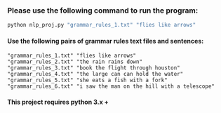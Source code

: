 ### Please use the following command to run the program:
```bash
python nlp_proj.py "grammar_rules_1.txt" "flies like arrows"
```

#### Use the following pairs of grammar rules text files and sentences:
	"grammar_rules_1.txt" "flies like arrows"
	"grammar_rules_2.txt" "the rain rains down"
	"grammar_rules_3.txt" "book the flight through houston"
	"grammar_rules_4.txt" "the large can can hold the water"
	"grammar_rules_5.txt" "she eats a fish with a fork"
	"grammar_rules_6.txt" "i saw the man on the hill with a telescope"

#### This project requires python 3.x +
